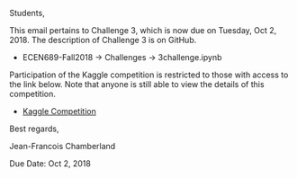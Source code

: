 Students,

This email pertains to Challenge 3, which is now due on Tuesday, Oct 2, 2018.
The description of Challenge 3 is on GitHub.

 * ECEN689-Fall2018 -> Challenges -> 3challenge.ipynb

Participation of the Kaggle competition is restricted to those with access to the link below.
Note that anyone is still able to view the details of this competition.

 * [Kaggle Competition](https://www.kaggle.com/t/a435b925a420426a8b8e41059426bdb2)

Best regards,

Jean-Francois Chamberland

Due Date: Oct 2, 2018
